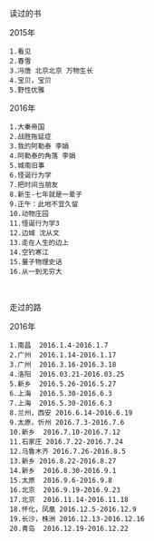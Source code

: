 

读过的书

2015年
 
    1.看见
    2.春雪
    3.冯唐 北京北京 万物生长
    4.宝贝，宝贝
    5.野性优雅
    
2016年

    1.大秦帝国
    2.战胜拖延症
    3.我的阿勒泰 李娟
    4.阿勒泰的角落 李娟
    5.城南旧事
    6.怪诞行为学
    7.把时间当朋友  
    8.新生-七年就是一辈子
    9.正午：此地不宜久留
    10.动物庄园
    11.怪诞行为学3
    12.边城 沈从文
    13.走在人生的边上
    14.空钓寒江
    15.量子物理史话
    16.从一到无穷大
    
    
走过的路


2016年

    1.南昌  2016.1.4-2016.1.7
    2.广州  2016.1.14-2016.1.17
    3.广州  2016.3.16-2016.3.18
    4.洛阳  2016.03.21-2016.03.25
    5.新乡  2016.5.26-2016.5.27
    6.上海  2016.5.30-2016.6.3
    7.上海  2016.5.30-2016.6.3
    8.兰州，西安 2016.6.14-2016.6.19
    9.太原，忻州 2016.7.3-2016.7.6
    10.新乡  2016.7.10-2016.7.12
    11.石家庄 2016.7.22-2016.7.24
    12.乌鲁木齐 2016.7.26-2016.8.5
    13.新乡 2016.8.22-2016.8.27
    14.新乡  2016.8.30-2016.9.1
    15.太原  2016.9.6-2016.9.8
    16.北京  2016.9.19-2016.9.23
    17.北京  2016.11.14-2016.11.18
    18.怀化，凤凰 2016.12.5-2016.12.9
    19.长沙，株洲 2016.12.13-2016.12.16
    20.青岛  2016.12.19-2016.12.22
    
